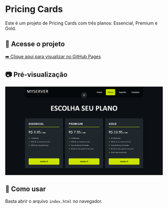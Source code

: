 # Pricing Cards

Este é um projeto de Pricing Cards com três planos: Essencial, Premium e Gold.

## 🔗 Acesse o projeto

[➡️ Clique aqui para visualizar no GitHub Pages](https://phabloy.github.io/projeto_pagina_escolha_seu_plano/)

## 📷 Pré-visualização

![Preview](imagens/pricingcards.png)

## 🚀 Como usar

Basta abrir o arquivo `index.html` no navegador.